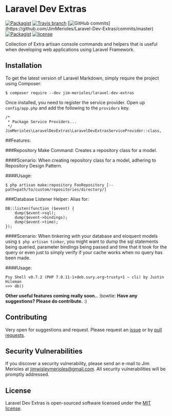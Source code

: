 # Laravel Dev Extras

[![Packagist](https://img.shields.io/packagist/v/jim-merioles/laravel-dev-extras.svg?label=Latest%20Release)](https://github.com/JimMerioles/Laravel-Dev-Extras/releases)
[![Travis branch](https://img.shields.io/travis/JimMerioles/Laravel-Dev-Extras/master.svg?label=TravisCI%20Build:%20Master)](https://travis-ci.org/JimMerioles/Laravel-Dev-Extras)
[![GitHub commits](https://img.shields.io/github/commits-since/JimMerioles/Laravel-Dev-Extras/v0.1.0.svg?)](https://github.com/JimMerioles/Laravel-Dev-Extras/commits/master)
[![Packagist](https://img.shields.io/packagist/dt/jim-merioles/laravel-dev-extras.svg?label=Total%20Downloads)](https://packagist.org/packages/jim-merioles/laravel-dev-extras/stats)
[![license](https://img.shields.io/github/license/mashape/apistatus.svg?label=Open%20Source%20License)](https://github.com/JimMerioles/Laravel-Dev-Extras/blob/master/LICENSE.txt)

Collection of Extra artisan console commands and helpers that is useful when developing web applications using Laravel Framework.

## Installation

To get the latest version of Laravel Markdown, simply require the project using Composer:
```
$ composer require --dev jim-merioles/laravel-dev-extras
```

Once installed, you need to register the service provider. Open up `config/app.php` and add the following to the `providers` key.
```
/*
 * Package Service Providers...
 */
JimMerioles\LaravelDevExtras\LaravelDevExtrasServiceProvider::class,
```

##Features:

###Repository Make Command: 
Creates a repository class for a model.

####Scenario:
When creating repository class for a model, adhering to Repository Design Pattern.

####Usage:
```
$ php artisan make:repository FooRepository [--path=path/to/custom/repositories/directory/]
```

###Database Listener Helper:
Alias for:
```
DB::listen(function ($event) {
    dump($event->sql);
    dump($event->bindings);
    dump($event->time);
});
```

####Scenario:
When tinkering with your database and eloquent models using `$ php artisan tinker`, you might want to dump the sql statements being queried, parameter bindings being passed and time that it took for the query or even just to simply verify if your cache works when no query has been made.

####Usage:
```
Psy Shell v0.7.2 (PHP 7.0.11-1+deb.sury.org~trusty+1 — cli) by Justin Hileman
>>> db()
```

**Other useful features coming really soon..** :bowtie: **Have any suggestions? Please do contribute.** :)

## Contributing

Very open for suggestions and request. Please request an [issue](https://github.com/JimMerioles/Laravel-Dev-Extras/issues) or by [pull requests](/JimMerioles/Laravel-Dev-Extras/pull/new/master).

## Security Vulnerabilities

If you discover a security vulnerability, please send an e-mail to Jim Merioles at jimwisleymerioles@gmail.com. All security vulnerabilities will be promptly addressed.

## License

Laravel Dev Extras is open-sourced software licensed under the [MIT license](http://opensource.org/licenses/MIT).

